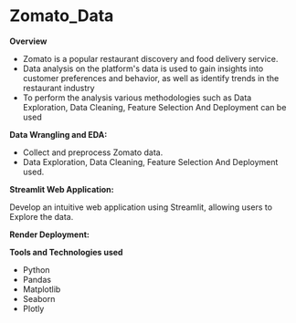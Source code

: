 # Zomato_Data

**Overview**

* Zomato is a popular restaurant discovery and food delivery service.
* Data analysis on the platform's data is used to gain insights into customer preferences and behavior, as well as identify trends in the 
  restaurant industry
* To perform the analysis various methodologies such as Data Exploration, Data Cleaning, Feature Selection And Deployment can be used
  
**Data Wrangling and EDA:**

*   Collect and preprocess Zomato data.
*   Data Exploration, Data Cleaning, Feature Selection
    And Deployment used.
  
**Streamlit Web Application:**

   Develop an intuitive web application using Streamlit, allowing users to Explore the data.

**Render Deployment:**


**Tools and Technologies used**

* Python
* Pandas
* Matplotlib
* Seaborn
* Plotly

  

   
